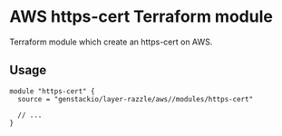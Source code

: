 # AWS https-cert Terraform module

Terraform module which create an https-cert on AWS.

## Usage

```hcl
module "https-cert" {
  source = "genstackio/layer-razzle/aws//modules/https-cert"

  // ...
}
```

